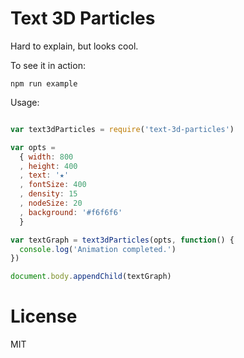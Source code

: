 # Text 3D Particles

Hard to explain, but looks cool.

To see it in action:

    npm run example

Usage:

```js

var text3dParticles = require('text-3d-particles')

var opts = 
  { width: 800
  , height: 400
  , text: '★'
  , fontSize: 400
  , density: 15
  , nodeSize: 20
  , background: '#f6f6f6'
  }

var textGraph = text3dParticles(opts, function() {
  console.log('Animation completed.')
})

document.body.appendChild(textGraph)

```

# License

MIT